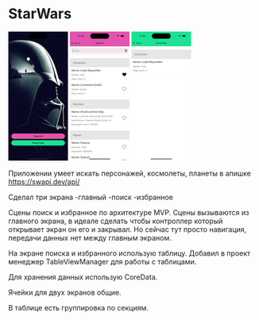 # StarWars
![Screenshot](screen1.png) ![Screenshot](screen2.png) ![Screenshot](screen3.png)

Приложении умеет искать персонажей, космолеты, планеты в апишке https://swapi.dev/api/

Сделал три экрана -главный -поиск -избранное

Сцены поиск и избранное по архитектуре MVP. Сцены вызываются из главного экрана, в идеале сделать чтобы контроллер который открывает экран он его и закрывал. Но сейчас тут просто навигация, передачи данных нет между главным экраном.

На экране поиска и избранного использую таблицу. Добавил в проект менеджер TableViewManager для работы с таблицами.

Для хранения данных использую CoreData.

Ячейки для двух экранов общие.

В таблице есть группировка по секциям.

